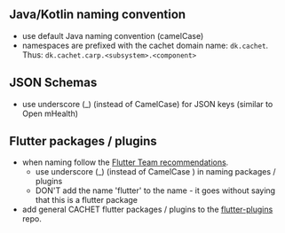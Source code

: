 ## Java/Kotlin naming convention

* use default Java naming convention (camelCase)
* namespaces are prefixed with the cachet domain name: `dk.cachet`. Thus: `dk.cachet.carp.<subsystem>.<component>`

## JSON Schemas

* use underscore (_) (instead of CamelCase) for JSON keys (similar to Open mHealth)


## Flutter packages / plugins

* when naming follow the [Flutter Team recommendations](https://github.com/flutter/flutter/wiki/Style-guide-for-Flutter-repo).
    * use underscore (_) (instead of CamelCase ) in naming packages / plugins
    * DON'T add the name 'flutter' to the name - it goes without saying that this is a flutter package
* add general CACHET flutter packages / plugins to the [flutter-plugins](https://github.com/cph-cachet/flutter-plugins) repo.

